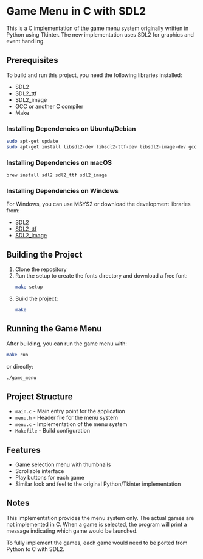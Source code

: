 # Game Menu in C with SDL2

This is a C implementation of the game menu system originally written in Python using Tkinter. The new implementation uses SDL2 for graphics and event handling.

## Prerequisites

To build and run this project, you need the following libraries installed:

- SDL2
- SDL2_ttf
- SDL2_image
- GCC or another C compiler
- Make

### Installing Dependencies on Ubuntu/Debian

```bash
sudo apt-get update
sudo apt-get install libsdl2-dev libsdl2-ttf-dev libsdl2-image-dev gcc make
```

### Installing Dependencies on macOS

```bash
brew install sdl2 sdl2_ttf sdl2_image
```

### Installing Dependencies on Windows

For Windows, you can use MSYS2 or download the development libraries from:
- [SDL2](https://www.libsdl.org/download-2.0.php)
- [SDL2_ttf](https://www.libsdl.org/projects/SDL_ttf/)
- [SDL2_image](https://www.libsdl.org/projects/SDL_image/)

## Building the Project

1. Clone the repository
2. Run the setup to create the fonts directory and download a free font:
   ```bash
   make setup
   ```
3. Build the project:
   ```bash
   make
   ```

## Running the Game Menu

After building, you can run the game menu with:

```bash
make run
```

or directly:

```bash
./game_menu
```

## Project Structure

- `main.c` - Main entry point for the application
- `menu.h` - Header file for the menu system
- `menu.c` - Implementation of the menu system
- `Makefile` - Build configuration

## Features

- Game selection menu with thumbnails
- Scrollable interface
- Play buttons for each game
- Similar look and feel to the original Python/Tkinter implementation

## Notes

This implementation provides the menu system only. The actual games are not implemented in C. When a game is selected, the program will print a message indicating which game would be launched.

To fully implement the games, each game would need to be ported from Python to C with SDL2.

